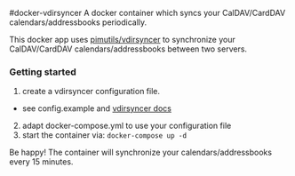 #docker-vdirsyncer
A docker container which syncs your CalDAV/CardDAV calendars/addressbooks periodically.

This docker app uses [pimutils/vdirsyncer](https://vdirsyncer.pimutils.org/) to synchronize your CalDAV/CardDAV calendars/addressbooks between two servers.

### Getting started

1. create a vdirsyncer configuration file.
  * see config.example and [vdirsyncer docs](https://vdirsyncer.pimutils.org/)
2. adapt docker-compose.yml to use your configuration file
3. start the container via:
```docker-compose up -d```

Be happy! The container will synchronize your calendars/addressbooks every 15 minutes.
